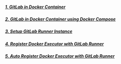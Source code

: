 ##### [1. GitLab in Docker Container](1.%20gitlab-in-docker)


##### [2. GitLab in Docker Container using Docker Compose](2.%20gitlab-in-docker-compose)


##### [3. Setup GitLab Runner Instance](3.%20setup-gitlab-runner-with-docker-executor/runner-instance.md)


##### [4. Register Docker Executor with GitLab Runner](3.%20setup-gitlab-runner-with-docker-executor/runner-executor.md)


##### [5. Auto Register Docker Executor with GitLab Runner](4.%20auto-register-gitlab-runner-with-docker-executor)